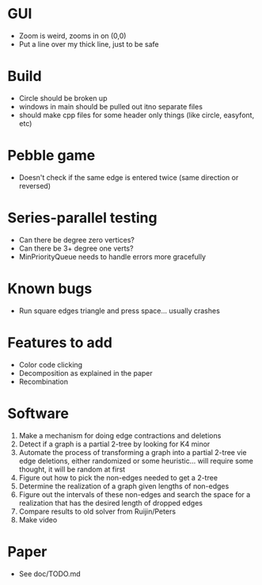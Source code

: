 GUI
============
- Zoom is weird, zooms in on (0,0)
- Put a line over my thick line, just to be safe

Build
============
- Circle should be broken up
- windows in main should be pulled out itno separate files
- should make cpp files for some header only things (like circle, easyfont, etc)

Pebble game
============
- Doesn't check if the same edge is entered twice (same direction or reversed)

Series-parallel testing
============
- Can there be degree zero vertices?
- Can there be 3+ degree one verts?
- MinPriorityQueue needs to handle errors more gracefully

Known bugs
============
- Run square edges triangle and press space... usually crashes

Features to add
============
- Color code clicking
- Decomposition as explained in the paper
- Recombination

Software
========
1) Make a mechanism for doing edge contractions and deletions
2) Detect if a graph is a partial 2-tree by looking for K4 minor
3) Automate the process of transforming a graph into a partial 2-tree vie edge deletions, either randomized or some heuristic... will require some thought, it will be random at first
4) Figure out how to pick the non-edges needed to get a 2-tree
5) Determine the realization of a graph given lengths of non-edges
6) Figure out the intervals of these non-edges and search the space for a realization that has the desired length of dropped edges
7) Compare results to old solver from Ruijin/Peters
8) Make video




Paper
============
- See doc/TODO.md
